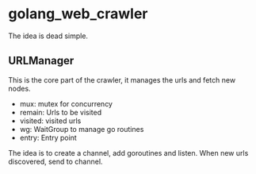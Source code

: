 # golang_web_crawler

The idea is dead simple. 

## URLManager
This is the core part of the crawler, it manages the urls and fetch new nodes.

* mux: mutex for concurrency
* remain: Urls to be visited
* visited: visited urls
* wg: WaitGroup to manage go routines
* entry: Entry point

The idea is to create a channel, add goroutines and listen. When new urls discovered, send to channel.

